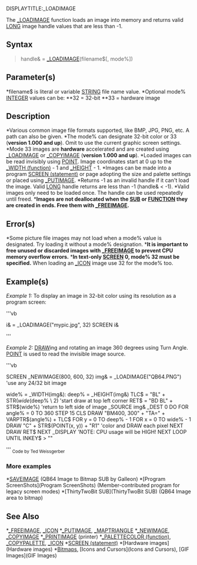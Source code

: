 DISPLAYTITLE:_LOADIMAGE

The [_LOADIMAGE](_LOADIMAGE) function loads an image into memory and returns valid [LONG](LONG) image handle values that are less than -1. 


## Syntax


> handle& = [_LOADIMAGE](_LOADIMAGE)(filename$[, mode%])


## Parameter(s)


*filename$ is literal or variable [STRING](STRING) file name value.
*Optional mode% [INTEGER](INTEGER) values can be:
**32 = 32-bit
**33 = hardware image


## Description


*Various common image file formats supported, like BMP, JPG, PNG, etc. A path can also be given.
*The mode% can designate 32-bit color or 33 (**version 1.000 and up**). Omit to use the current graphic screen settings.
*Mode 33 images are **hardware** accelerated and are created using [_LOADIMAGE](_LOADIMAGE) or [_COPYIMAGE](_COPYIMAGE) (**version 1.000 and up**).
*Loaded images can be read invisibly using [POINT](POINT). Image coordinates start at 0 up to the [_WIDTH (function)](_WIDTH (function)) - 1 and [_HEIGHT](_HEIGHT) - 1.
*Images can be made into a program [SCREEN (statement)](SCREEN (statement)) or page adopting the size and palette settings or placed using [_PUTIMAGE](_PUTIMAGE).
*Returns -1 as an invalid handle if it can't load the image. Valid [LONG](LONG) handle returns are less than -1 (handle& < -1).
*Valid images only need to be loaded once. The handle can be used repeatedly until freed.
***Images are not deallocated when the [SUB](SUB) or [FUNCTION](FUNCTION) they are created in ends. Free them with [_FREEIMAGE](_FREEIMAGE).**


## Error(s)


*Some picture file images may not load when a mode% value is designated. Try loading it without a mode% designation.
***It is important to free unused or discarded images with [_FREEIMAGE](_FREEIMAGE) to prevent CPU memory overflow errors.**
***In text-only [SCREEN](SCREEN) 0, mode% 32 must be specified.** When loading an [_ICON](_ICON) image use 32 for the mode% too.


## Example(s)

*Example 1:* To display an image in 32-bit color using its resolution as a program screen:

'''vb

i& = _LOADIMAGE("mypic.jpg", 32)
SCREEN i& 

'''


*Example 2:* [DRAW](DRAW)ing and rotating an image 360 degrees using Turn Angle. [POINT](POINT) is used to read the invisible image source.

'''vb

SCREEN _NEWIMAGE(800, 600, 32)
img& = _LOADIMAGE("QB64.PNG")                           'use any 24/32 bit image

wide% = _WIDTH(img&): deep% = _HEIGHT(img&)
TLC$ = "BL" + STR$(wide% \ 2) + "BU" + STR$(deep% \ 2)  'start draw at top left corner
RET$ = "BD BL" + STR$(wide%)                            'return to left side of image
_SOURCE img&
_DEST 0
DO
  FOR angle% = 0 TO 360 STEP 15
    CLS
    DRAW "BM400, 300" + "TA=" + VARPTR$(angle%) + TLC$
    FOR y = 0 TO deep% - 1
      FOR x = 0 TO wide% - 1
        DRAW "C" + STR$(POINT(x, y)) + "R1"            'color and DRAW each pixel
      NEXT
      DRAW RET$
    NEXT
    _DISPLAY                         'NOTE: CPU usage will be HIGH!
  NEXT
LOOP UNTIL INKEY$ > "" 

'''
<sub>Code by Ted Weissgerber</sub>


### More examples


*[SAVEIMAGE](SAVEIMAGE) (QB64 Image to Bitmap SUB by Galleon)
*[Program ScreenShots](Program ScreenShots) (Member-contributed program for legacy screen modes)
*[ThirtyTwoBit SUB](ThirtyTwoBit SUB) (QB64 Image area to bitmap)


## See Also


*[_FREEIMAGE](_FREEIMAGE), [_ICON](_ICON)
*[_PUTIMAGE](_PUTIMAGE), [_MAPTRIANGLE](_MAPTRIANGLE)
*[_NEWIMAGE](_NEWIMAGE), [_COPYIMAGE](_COPYIMAGE)
*[_PRINTIMAGE](_PRINTIMAGE) (printer)
*[_PALETTECOLOR (function)](_PALETTECOLOR (function)), [_COPYPALETTE](_COPYPALETTE), [_ICON](_ICON)
*[SCREEN (statement)](SCREEN (statement))
*[Hardware images](Hardware images)
*[Bitmaps](Bitmaps), [Icons and Cursors](Icons and Cursors), [GIF Images](GIF Images)





